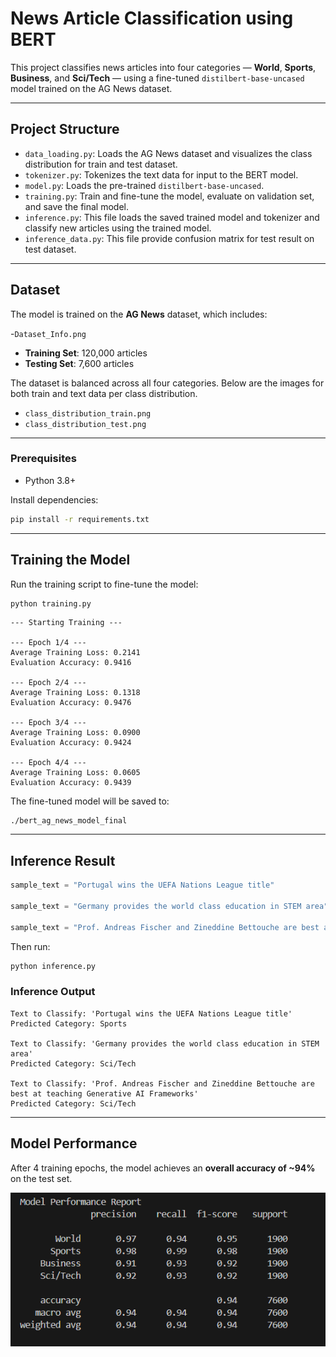 
# News Article Classification using BERT

This project classifies news articles into four categories — **World**, **Sports**, **Business**, and **Sci/Tech** — using a fine-tuned `distilbert-base-uncased` model trained on the AG News dataset.

---

## Project Structure

- `data_loading.py`: Loads the AG News dataset and visualizes the class distribution for train and test dataset.
- `tokenizer.py`: Tokenizes the text data for input to the BERT model.
- `model.py`: Loads the pre-trained `distilbert-base-uncased`.
- `training.py`: Train and fine-tune the model, evaluate on validation set, and save the final model.
- `inference.py`: This file loads the saved trained model and tokenizer and classify new articles using the trained model.
- `inference_data.py`: This file provide confusion matrix for test result on test dataset.

---

## Dataset

The model is trained on the **AG News** dataset, which includes:

-`Dataset_Info.png`

- **Training Set**: 120,000 articles  
- **Testing Set**: 7,600 articles  

The dataset is balanced across all four categories. Below are the images for both train and text data per class distribution.

- `class_distribution_train.png`  
- `class_distribution_test.png`  
---

### Prerequisites

- Python 3.8+

Install dependencies:

```bash
pip install -r requirements.txt
```

---

## Training the Model

Run the training script to fine-tune the model:

```bash
python training.py
```

```
--- Starting Training ---

--- Epoch 1/4 ---
Average Training Loss: 0.2141
Evaluation Accuracy: 0.9416

--- Epoch 2/4 ---
Average Training Loss: 0.1318
Evaluation Accuracy: 0.9476

--- Epoch 3/4 ---
Average Training Loss: 0.0900
Evaluation Accuracy: 0.9424

--- Epoch 4/4 ---
Average Training Loss: 0.0605
Evaluation Accuracy: 0.9439
```

The fine-tuned model will be saved to:

```
./bert_ag_news_model_final
```

---

## Inference Result

```python
sample_text = "Portugal wins the UEFA Nations League title"

sample_text = "Germany provides the world class education in STEM area"

sample_text = "Prof. Andreas Fischer and Zineddine Bettouche are best at teaching Generative AI Frameworks"
```

Then run:

```bash
python inference.py
```

### Inference Output

```
Text to Classify: 'Portugal wins the UEFA Nations League title'
Predicted Category: Sports

Text to Classify: 'Germany provides the world class education in STEM area'
Predicted Category: Sci/Tech

Text to Classify: 'Prof. Andreas Fischer and Zineddine Bettouche are best at teaching Generative AI Frameworks'
Predicted Category: Sci/Tech

```

---

## Model Performance

After 4 training epochs, the model achieves an **overall accuracy of \~94%** on the test set.

![Model Performance](Model_Performance.png)






